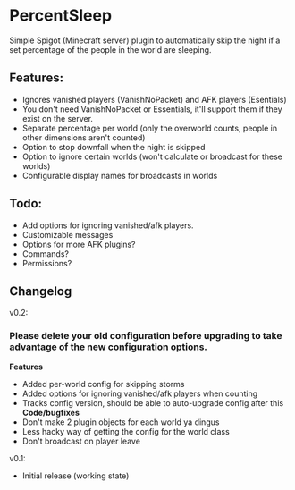 # PercentSleep

Simple Spigot (Minecraft server) plugin to automatically skip the night if a set percentage of the people in the world are sleeping.

## Features:  
- Ignores vanished players (VanishNoPacket) and AFK players (Esentials)  
- You don't need VanishNoPacket or Essentials, it'll support them if they exist on the server.
- Separate percentage per world (only the overworld counts, people in other dimensions aren't counted)  
- Option to stop downfall when the night is skipped  
- Option to ignore certain worlds (won't calculate or broadcast for these worlds)  
- Configurable display names for broadcasts in worlds

## Todo:  
- Add options for ignoring vanished/afk players.  
- Customizable messages  
- Options for more AFK plugins?  
- Commands? 
- Permissions?  

## Changelog

v0.2:  
### Please delete your old configuration before upgrading to take advantage of the new configuration options.  
**Features**  
- Added per-world config for skipping storms
- Added options for ignoring vanished/afk players when counting  
- Tracks config version, should be able to auto-upgrade config after this
**Code/bugfixes**
- Don't make 2 plugin objects for each world ya dingus
- Less hacky way of getting the config for the world class
- Don't broadcast on player leave


v0.1:  
- Initial release (working state)